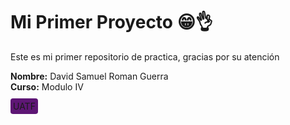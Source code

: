 # Mi Primer Proyecto 😁👌

Este es mi primer repositorio de practica, gracias por su atención

**Nombre:** David Samuel Roman Guerra  
**Curso:** Modulo IV

<span style="background-color: #5E1675; padding:4px; border-radius:4px; color: #FFD23F#;">UATF</span>
